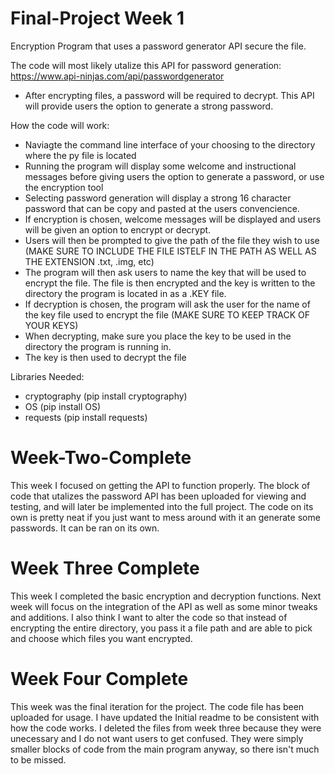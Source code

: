 # Final-Project Week 1
Encryption Program that uses a password generator API secure the file.

The code will most likely utalize this API for password generation: https://www.api-ninjas.com/api/passwordgenerator
- After encrypting files, a password will be required to decrypt. This API will provide users the option to generate a strong password.

How the code will work:
- Naviagte the command line interface of your choosing to the directory where the py file is located
- Running the program will display some welcome and instructional messages before giving users the option to generate a password, or use the encryption tool
- Selecting password generation will display a strong 16 character password that can be copy and pasted at the users convencience.
- If encryption is chosen, welcome messages will be displayed and users will be given an option to encrypt or decrypt.
- Users will then be prompted to give the path of the file they wish to use (MAKE SURE TO INCLUDE THE FILE ISTELF IN THE PATH AS WELL AS THE EXTENSION .txt, .img, etc)
- The program will then ask users to name the key that will be used to encrypt the file. The file is then encrypted and the key is written to the directory the program is located in as a .KEY file.
- If decryption is chosen, the program will ask the user for the name of the key file used to encrypt the file (MAKE SURE TO KEEP TRACK OF YOUR KEYS)
- When decrypting, make sure you place the key to be used in the directory the program is running in. 
- The key is then used to decrypt the file
  
Libraries Needed:
- cryptography (pip install cryptography)
- OS (pip install OS)
- requests (pip install requests)

# Week-Two-Complete
This week I focused on getting the API to function properly. The block of code that utalizes the password API has been uploaded for viewing and testing, and will later be implemented into the full project.
The code on its own is pretty neat if you just want to mess around with it an generate some passwords. It can be ran on its own. 

# Week Three Complete
This week I completed the basic encryption and decryption functions. Next week will focus on the integration of the API as well as some minor tweaks and additions.
I also think I want to alter the code so that instead of encrypting the entire directory, you pass it a file path and are able to pick and choose which files you want encrypted.

# Week Four Complete
This week was the final iteration for the project. The code file has been uploaded for usage. I have updated the Initial readme to be consistent with how the code works. I deleted the files from week three because they were unecessary and I do not want users to get confused. They were simply smaller blocks of code from the main program anyway, so there isn't much to be missed.
